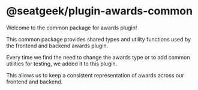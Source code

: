 # @seatgeek/plugin-awards-common

Welcome to the common package for awards plugin!

This common package provides shared types and utility functions used by the
frontend and backend awards plugin.

Every time we find the need to change the awards type or to add common utilities
for testing, we added it to this plugin.

This allows us to keep a consistent representation of awards across our frontend
and backend.
